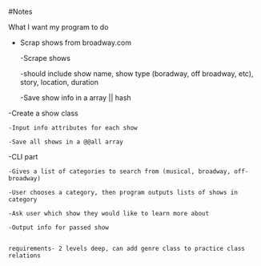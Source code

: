 #Notes

What I want my program to do

- Scrap shows from broadway.com

    -Scrape shows

    -should include show name, show type (boradway, off broadway, etc), story, location, duration

    -Save show info in a array || hash

-Create a show class

    -Input info attributes for each show

    -Save all shows in a @@all array

-CLI part
    
    -Gives a list of categories to search from (musical, broadway, off-broadway)

    -User chooses a category, then program outputs lists of shows in category

    -Ask user which show they would like to learn more about

    -Output info for passed show


    requirements- 2 levels deep, can add genre class to practice class relations